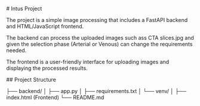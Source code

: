 \# Intus Project



The project is a simple image processing that includes a FastAPI backend and HTML/JavaScript frontend.

The backend can process the uploaded images such ass CTA slices.jpg and given the selection phase (Arterial or Venous) can change the requirements needed.

The frontend is a user-friendly interface for uploading images and displaying the processed results.



\## Project Structure

├── backend/
│   ├── app.py
│   ├── requirements.txt
│   └── venv/
│
├── index.html   (Frontend)
└── README.md



